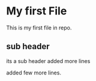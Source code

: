 # My first File

This is my first file in repo.
## sub header
its a sub header
added more lines


added few more lines.
